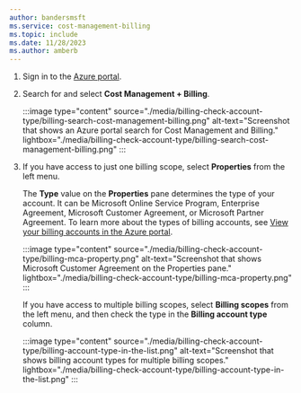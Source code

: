 ```yaml
---
author: bandersmsft
ms.service: cost-management-billing
ms.topic: include
ms.date: 11/28/2023
ms.author: amberb
---
```


1. Sign in to the [Azure portal](https://portal.azure.com).
1. Search for and select **Cost Management + Billing**.  

    :::image type="content" source="./media/billing-check-account-type/billing-search-cost-management-billing.png" alt-text="Screenshot that shows an Azure portal search for Cost Management and Billing." lightbox="./media/billing-check-account-type/billing-search-cost-management-billing.png" :::
1. If you have access to just one billing scope, select **Properties** from the left menu.

    The **Type** value on the **Properties** pane determines the type of your account. It can be Microsoft Online Service Program, Enterprise Agreement, Microsoft Customer Agreement, or Microsoft Partner Agreement. To learn more about the types of billing accounts, see [View your billing accounts in the Azure portal](../articles/cost-management-billing/manage/view-all-accounts.md).

    :::image type="content" source="./media/billing-check-account-type/billing-mca-property.png" alt-text="Screenshot that shows Microsoft Customer Agreement on the Properties pane." lightbox="./media/billing-check-account-type/billing-mca-property.png" :::

    If you have access to multiple billing scopes, select **Billing scopes** from the left menu, and then check the type in the **Billing account type** column.

    :::image type="content" source="./media/billing-check-account-type/billing-account-type-in-the-list.png" alt-text="Screenshot that shows billing account types for multiple billing scopes." lightbox="./media/billing-check-account-type/billing-account-type-in-the-list.png" :::
